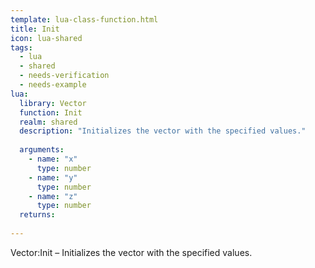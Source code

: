 ```yaml
---
template: lua-class-function.html
title: Init
icon: lua-shared
tags:
  - lua
  - shared
  - needs-verification
  - needs-example
lua:
  library: Vector
  function: Init
  realm: shared
  description: "Initializes the vector with the specified values."
  
  arguments:
    - name: "x"
      type: number
    - name: "y"
      type: number
    - name: "z"
      type: number
  returns:
    
---
```


<div class="lua__search__keywords">
Vector:Init &#x2013; Initializes the vector with the specified values.
</div>
